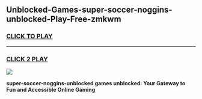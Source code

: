 
## Unblocked-Games-super-soccer-noggins-unblocked-Play-Free-zmkwm
<h3>
<a href="https://premium76.site?title=super-soccer-noggins-unblocked&ref=19M">CLICK TO PLAY</a></h3>
<hr>

<h3>
<a href="https://premium76.site?title=super-soccer-noggins-unblocked&ref=19M">CLICK 2 PLAY</a>
  
</h3>

<a href="https://premium76.site?title=super-soccer-noggins-unblocked&ref=19M"><img src="https://clearcache.store/games.png"></a>


**super-soccer-noggins-unblocked games unblocked: Your Gateway to Fun and Accessible Online Gaming**
